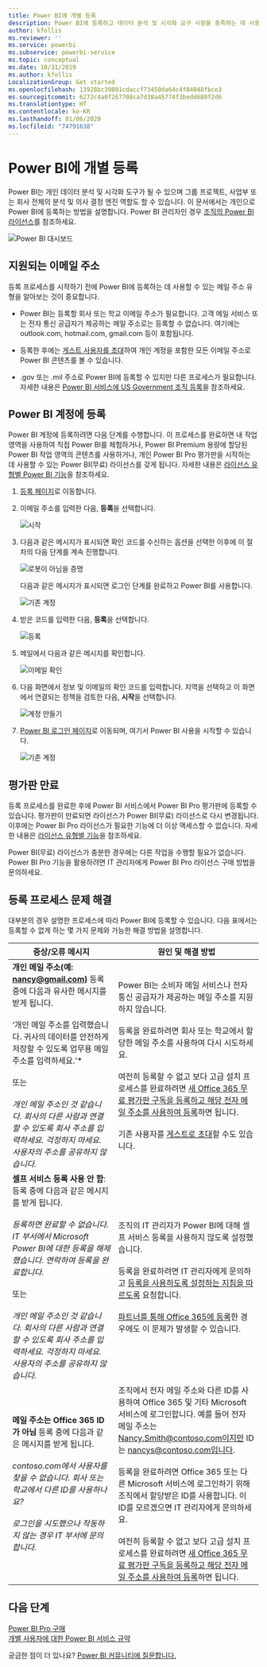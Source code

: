 ```yaml
---
title: Power BI에 개별 등록
description: Power BI에 등록하고 데이터 분석 및 시각화 요구 사항을 충족하는 데 사용하는 방법을 알아봅니다.
author: kfollis
ms.reviewer: ''
ms.service: powerbi
ms.subservice: powerbi-service
ms.topic: conceptual
ms.date: 10/31/2019
ms.author: kfollis
LocalizationGroup: Get started
ms.openlocfilehash: 13928bc39801cdaccf73450da64c4f84048fbce3
ms.sourcegitcommit: 6272c4a0f267708ca7d38a45774f3bedd680f2d6
ms.translationtype: HT
ms.contentlocale: ko-KR
ms.lasthandoff: 01/06/2020
ms.locfileid: "74791638"
---
```

# <a name="sign-up-for-power-bi-as-an-individual"></a>Power BI에 개별 등록

Power BI는 개인 데이터 분석 및 시각화 도구가 될 수 있으며 그룹 프로젝트, 사업부 또는 회사 전체의 분석 및 의사 결정 엔진 역할도 할 수 있습니다. 이 문서에서는 개인으로 Power BI에 등록하는 방법을 설명합니다. Power BI 관리자인 경우 [조직의 Power BI 라이선스](service-admin-licensing-organization.md)를 참조하세요.

![Power BI 대시보드](media/service-self-service-signup-for-power-bi/dashboard.png)

## <a name="supported-email-addresses"></a>지원되는 이메일 주소

등록 프로세스를 시작하기 전에 Power BI에 등록하는 데 사용할 수 있는 메일 주소 유형을 알아보는 것이 중요합니다.

* Power BI는 등록할 회사 또는 학교 이메일 주소가 필요합니다. 고객 메일 서비스 또는 전자 통신 공급자가 제공하는 메일 주소로는 등록할 수 없습니다. 여기에는 outlook.com, hotmail.com, gmail.com 등이 포함됩니다.

* 등록한 후에는 [게스트 사용자를 초대](https://docs.microsoft.com/azure/active-directory/active-directory-b2b-what-is-azure-ad-b2b)하여 개인 계정을 포함한 모든 이메일 주소로 Power BI 콘텐츠를 볼 수 있습니다.

* .gov 또는 .mil 주소로 Power BI에 등록할 수 있지만 다른 프로세스가 필요합니다. 자세한 내용은 [Power BI 서비스에 US Government 조직 등록](service-govus-signup.md)을 참조하세요.

## <a name="sign-up-for-a-power-bi-account"></a>Power BI 계정에 등록

Power BI 계정에 등록하려면 다음 단계를 수행합니다. 이 프로세스를 완료하면 내 작업 영역을 사용하여 직접 Power BI를 체험하거나, Power BI Premium 용량에 할당된 Power BI 작업 영역의 콘텐츠를 사용하거나, 개인 Power BI Pro 평가판을 시작하는 데 사용할 수 있는 Power BI(무료) 라이선스를 갖게 됩니다. 자세한 내용은 [라이선스 유형별 Power BI 기능](service-features-license-type.md)을 참조하세요. 

1. [등록 페이지](https://signup.microsoft.com/signup?sku=a403ebcc-fae0-4ca2-8c8c-7a907fd6c235)로 이동합니다.

1. 이메일 주소를 입력한 다음, **등록**을 선택합니다.

    ![시작](media/service-self-service-signup-for-power-bi/get-started.png)

1. 다음과 같은 메시지가 표시되면 확인 코드를 수신하는 옵션을 선택한 이후에 이 절차의 다음 단계를 계속 진행합니다.

    ![로봇이 아님을 증명](media/service-self-service-signup-for-power-bi/prove-robot.png)

    다음과 같은 메시지가 표시되면 로그인 단계를 완료하고 Power BI를 사용합니다.

    ![기존 계정](media/service-self-service-signup-for-power-bi/existing-account.png)

1. 받은 코드를 입력한 다음, **등록**을 선택합니다.

    ![등록](media/service-self-service-signup-for-power-bi/sign-up.png)

1. 메일에서 다음과 같은 메시지를 확인합니다.

    ![이메일 확인](media/service-self-service-signup-for-power-bi/email-verification.png)

1. 다음 화면에서 정보 및 이메일의 확인 코드를 입력합니다. 지역을 선택하고 이 화면에서 연결되는 정책을 검토한 다음, **시작**을 선택합니다.

    ![계정 만들기](media/service-self-service-signup-for-power-bi/create-account.png)

1. [Power BI 로그인 페이지](https://powerbi.microsoft.com/landing/signin/)로 이동되며, 여기서 Power BI 사용을 시작할 수 있습니다.

    ![기존 계정](media/service-self-service-signup-for-power-bi/welcome-screen.png)

## <a name="trial-expiration"></a>평가판 만료

등록 프로세스를 완료한 후에 Power BI 서비스에서 Power BI Pro 평가판에 등록할 수 있습니다. 평가판이 만료되면 라이선스가 Power BI(무료) 라이선스로 다시 변경됩니다. 이후에는 Power BI Pro 라이선스가 필요한 기능에 더 이상 액세스할 수 없습니다. 자세한 내용은 [라이선스 유형별 기능](service-features-license-type.md)을 참조하세요.

Power BI(무료) 라이선스가 충분한 경우에는 다른 작업을 수행할 필요가 없습니다. Power BI Pro 기능을 활용하려면 IT 관리자에게 Power BI Pro 라이선스 구매 방법을 문의하세요.

## <a name="troubleshooting-the-sign-up-process"></a>등록 프로세스 문제 해결

대부분의 경우 설명한 프로세스에 따라 Power BI에 등록할 수 있습니다. 다음 표에서는 등록할 수 없게 하는 몇 가지 문제와 가능한 해결 방법을 설명합니다.

| 증상/오류 메시지 | 원인 및 해결 방법 |
| ----------------------- | -------------------- |
| <strong>개인 메일 주소(예: nancy@gmail.com)</strong> 등록 중에 다음과 유사한 메시지를 받게 됩니다. <br /><br /> ‘개인 메일 주소를 입력했습니다. 귀사의 데이터를 안전하게 저장할 수 있도록 업무용 메일 주소를 입력하세요.’* <br /><br /> 또는 <br /><br /> *개인 메일 주소인 것 같습니다. 회사의 다른 사람과 연결할 수 있도록 회사 주소를 입력하세요. 걱정하지 마세요. 사용자의 주소를 공유하지 않습니다.* | Power BI는 소비자 메일 서비스나 전자 통신 공급자가 제공하는 메일 주소를 지원하지 않습니다. <br /><br /> 등록을 완료하려면 회사 또는 학교에서 할당한 메일 주소를 사용하여 다시 시도하세요. <br /><br /> 여전히 등록할 수 없고 보다 고급 설치 프로세스를 완료하려면 [새 Office 365 무료 평가판 구독을 등록하고 해당 전자 메일 주소를 사용하여 등록](service-admin-signing-up-for-power-bi-with-a-new-office-365-trial.md)하면 됩니다. <br /><br /> 기존 사용자를 [게스트로 초대](service-admin-azure-ad-b2b.md)할 수도 있습니다. |
| **셀프 서비스 등록 사용 안 함**: 등록 중에 다음과 같은 메시지를 받게 됩니다. <br /><br /> *등록하면 완료할 수 없습니다. IT 부서에서 Microsoft Power BI에 대한 등록을 해제했습니다. 연락하여 등록을 완료합니다.* <br /><br /> 또는 <br /><br /> *개인 메일 주소인 것 같습니다. 회사의 다른 사람과 연결할 수 있도록 회사 주소를 입력하세요. 걱정하지 마세요. 사용자의 주소를 공유하지 않습니다.* | 조직의 IT 관리자가 Power BI에 대해 셀프 서비스 등록을 사용하지 않도록 설정했습니다. <br /><br /> 등록을 완료하려면 IT 관리자에게 문의하고 [등록을 사용하도록 설정하는 지침을 따르도록](service-admin-licensing-organization.md#enable-or-disable-individual-user-sign-up-in-azure-active-directory) 요청합니다. <br/><br/> [파트너를 통해 Office 365에 등록](service-admin-syndication-partner.md)한 경우에도 이 문제가 발생할 수 있습니다. |
| **메일 주소는 Office 365 ID가 아님** 등록 중에 다음과 같은 메시지를 받게 됩니다. <br /><br /> *contoso.com에서 사용자를 찾을 수 없습니다.  회사 또는 학교에서 다른 ID를 사용하나요? <br /><br /> 로그인을 시도했으나 작동하지 않는 경우 IT 부서에 문의합니다.* | 조직에서 전자 메일 주소와 다른 ID를 사용하여 Office 365 및 기타 Microsoft 서비스에 로그인합니다.  예를 들어 전자 메일 주소는 Nancy.Smith@contoso.com이지만 ID는 nancys@contoso.com입니다. <br /><br /> 등록을 완료하려면 Office 365 또는 다른 Microsoft 서비스에 로그인하기 위해 조직에서 할당받은 ID를 사용합니다.  이 ID를 모르겠으면 IT 관리자에게 문의하세요. <br /><br /> 여전히 등록할 수 없고 보다 고급 설치 프로세스를 완료하려면 [새 Office 365 무료 평가판 구독을 등록하고 해당 전자 메일 주소를 사용하여 등록](service-admin-signing-up-for-power-bi-with-a-new-office-365-trial.md)하면 됩니다. |

## <a name="next-steps"></a>다음 단계

[Power BI Pro 구매](service-admin-purchasing-power-bi-pro.md)  
[개별 사용자에 대한 Power BI 서비스 규약](https://powerbi.microsoft.com/terms-of-service/)  

궁금한 점이 더 있나요? [Power BI 커뮤니티에 질문합니다.](https://community.powerbi.com/)
